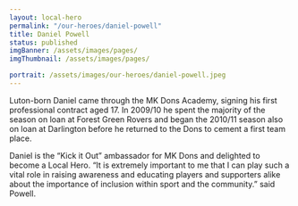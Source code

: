 ```yaml
---
layout: local-hero
permalink: "/our-heroes/daniel-powell"
title: Daniel Powell
status: published
imgBanner: /assets/images/pages/
imgThumbnail: /assets/images/pages/

portrait: /assets/images/our-heroes/daniel-powell.jpeg
---
```


Luton-born Daniel came through the MK Dons Academy, signing his first professional contract aged 17. In 2009/10 he spent the majority of the season on loan at Forest Green Rovers and began the 2010/11 season also on loan at Darlington before he returned to the Dons to cement a first team place.

Daniel is the “Kick it Out” ambassador for MK Dons and delighted to become a Local Hero. “It is extremely important to me that I can play such a vital role in raising awareness and educating players and supporters alike about the importance of inclusion within sport and the community.” said Powell.
